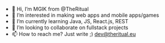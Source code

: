 - 👋 Hi, I’m MGIK from @TheRitual
- 👀 I’m interested in making web apps and mobile apps/games
- 🌱 I’m currently learning Java, JS, React.js, REST
- 💞️ I’m looking to collaborate on fullstack projects
- 📫 How to reach me? Just write ;) dev@theritual.eu

